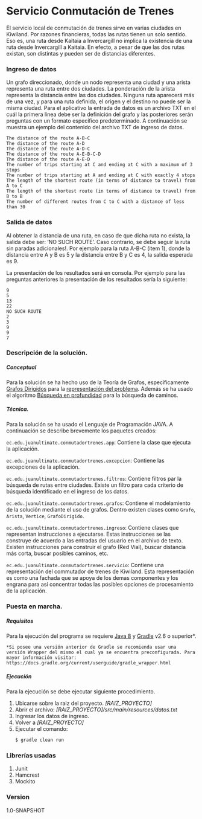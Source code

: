 # Servicio Conmutación de Trenes

El servicio local de conmutación de trenes sirve en varias ciudades en Kiwiland. Por razones financieras, todas las rutas tienen un solo sentido. Eso es, una ruta desde Kaitaia a Invercargill no implica la existencia de una ruta desde Invercargill a Kaitaia. En efecto, a pesar de que las dos rutas existan, son distintas y pueden ser de distancias diferentes.

### Ingreso de datos
Un grafo direccionado, donde un nodo representa una ciudad y una arista representa una ruta entre dos ciudades.  La ponderación de la arista representa la distancia entre las dos ciudades. Ninguna ruta aparecerá más de una vez, y para una ruta definida, el origen y el destino no puede ser la misma ciudad.
Para el aplicativo la entrada de datos es un archivo TXT en el cuál la primera linea debe ser la definición del grafo y las posteriores serán preguntas con un formato específico predeterminado. A continuación se muestra un ejemplo del contenido del archivo TXT de ingreso de datos.
```
The distance of the route A-B-C
The distance of the route A-D
The distance of the route A-D-C
The distance of the route A-E-B-C-D
The distance of the route A-E-D
The number of trips starting at C and ending at C with a maximum of 3 stops
The number of trips starting at A and ending at C with exactly 4 stops
The length of the shortest route (in terms of distance to travel) from A to C
The length of the shortest route (in terms of distance to travel) from B to B
The number of different routes from C to C with a distance of less than 30
```

### Salida de datos
Al obtener la distancia de una ruta, en caso de que dicha ruta no exista, la salida debe ser: ‘NO SUCH ROUTE’.  Caso contrario, se debe seguir la ruta sin paradas adicionales!. Por ejemplo para la ruta A-B-C (item 1), donde la distancia entre A y B es 5 y la distancia entre B y C es 4, la salida esperada es 9.

La presentación de los resultados será en consola. Por ejemplo para las preguntas anteriores la presentación de los resultados sería la siguiente:
```
9
5
13
22
NO SUCH ROUTE
2
3
9
9
7
```
### Descripción de la solución.
##### Conceptual
Para la solución se ha hecho uso de la Teoría de Grafos, específicamente [Grafos Dirigidos] para la [representación del problema].
Además se ha usado el algoritmo [Búsqueda en profundidad] para la búsqueda de caminos.

##### Técnica.
Para la solución se ha usado el Lenguaje de Programación JAVA.
A continuación se describe brevemente los paquetes creados:

```ec.edu.juanultimate.conmutadortrenes.app```:
Contiene la clase que ejecuta la  aplicación.

```ec.edu.juanultimate.conmutadortrenes.excepcion```: Contiene las excepciones de la aplicación.

```ec.edu.juanultimate.conmutadortrenes.filtros```: Contiene filtros par la búsqueda de rutas entre ciudades. Existe un filtro para cada criterio de búsqueda identificado en el ingreso de los datos.

```ec.edu.juanultimate.conmutadortrenes.grafos```: Contiene el modelamiento de la solución mediante el uso de grafos. Dentro existen clases como ```Grafo```, ```Arista```, ```Vertice```, ```GrafoDirigido```.

```ec.edu.juanultimate.conmutadortrenes.ingreso```: Contiene clases que representan instrucciones a ejecutarse. Estas instrucciones se las construye de acuerdo a las entradas del usuario en el archivo de texto. Existen instrucciones para construir el grafo (Red Vial), buscar distancia más corta, buscar posibles caminos, etc.

```ec.edu.juanultimate.conmutadortrenes.servicio```: Contiene una representación del commutador de trenes de Kiwiland. Esta representación es como una fachada que se apoya de los demas componentes y los engrana para así concentrar todas las posibles opciones de procesamiento de la aplicación.

### Puesta en marcha.
##### Requisitos
Para la ejecución del programa se requiere [Java 8] y [Gradle] v2.6 o superior*.


```
*Si posee una versión anterior de Gradle se recomienda usar una versión Wrapper del mismo el cual ya se encuentra preconfigurada. Para mayor información visitar: https://docs.gradle.org/current/userguide/gradle_wrapper.html
```



##### Ejecución
Para la ejecución se debe ejecutar siguiente procedimiento.
1. Ubicarse sobre la raiz del proyecto. *[RAIZ_PROYECTO]*
2. Abrir el archivo: *[RAIZ_PROYECTO]/src/main/resources/datos.txt*
3. Ingresar los datos de ingreso.
4. Volver a *[RAIZ_PROYECTO]*
2. Ejecutar el comando:
    ```sh
    $ gradle clean run
    ```

### Librerías usadas
1.  Junit
2.  Hamcrest
3.  Mockito




### Version
1.0-SNAPSHOT



   [Búsqueda en profundidad]: <https://es.wikipedia.org/wiki/B%C3%BAsqueda_en_profundidad>

   [Grafos dirigidos]: <http://algorithmics.lsi.upc.edu/docs/ada/MTA/grafos.pdf>
   [representación del problema]: <https://www.uam.es/personal_pdi/ciencias/gallardo/capi9-grafos-0910.pdf>
   [Java 8]:<http://www.oracle.com/technetwork/java/javase/downloads/jdk8-downloads-2133151.html>
   [Gradle]: <http://gradle.org/>



